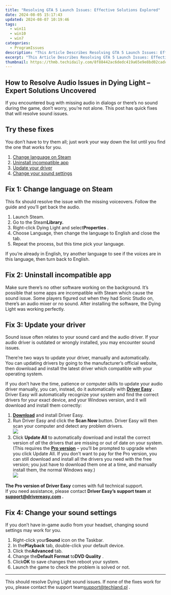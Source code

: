 ```yaml
---
title: "Resolving GTA 5 Launch Issues: Effective Solutions Explored"
date: 2024-08-05 15:17:43
updated: 2024-08-07 10:19:46
tags:
  - win11
  - win10
  - win7
categories:
  - ProgramIssues
description: "This Article Describes Resolving GTA 5 Launch Issues: Effective Solutions Explored"
excerpt: "This Article Describes Resolving GTA 5 Launch Issues: Effective Solutions Explored"
thumbnail: https://thmb.techidaily.com/8f88442ac6dedc419a65e9e8bd02cadcc874f8f080f0e1330c1b328f3cf15bd0.jpg
---
```


## How to Resolve Audio Issues in Dying Light – Expert Solutions Uncovered

If you encountered bug with missing audio in dialogs or there’s no sound during the game, don’t worry, you’re not alone. This post has quick fixes that will resolve sound issues.

## Try these fixes

 You don’t have to try them all; just work your way down the list until you find the one that works for you.

1. [Change language on Steam](https://tools.techidaily.com/drivereasy/download/)
2. [Uninstall incompatible app](https://tools.techidaily.com/drivereasy/download/)
3. [Update your driver](https://tools.techidaily.com/drivereasy/download/)
4. [Change your sound settings](https://tools.techidaily.com/drivereasy/download/)

## Fix 1: Change language on Steam

 This fix should resolve the issue with the missing voiceovers. Follow the guide and you’ll get back the audio.

1. Launch Steam.
2. Go to the Steam**Library.**
3. Right-click Dying Light and select**Properties** .
4. Choose Language, then change the language to English and close the tab.
5. Repeat the process, but this time pick your language.

 If you’re already in English, try another language to see if the voices are in this language, then turn back to English.

## Fix 2: Uninstall incompatible app

 Make sure there’s no other software working on the background. It’s possible that some apps are incompatible with Steam which cause the sound issue. Some players figured out when they had Sonic Studio on, there’s an audio mixer or no sound. After installing the software, the Dying Light was working perfectly.

## Fix 3: Update your driver

 Sound issue often relates to your sound card and the audio driver. If your audio driver is outdated or wrongly installed, you may encounter sound issues.

 There’re two ways to update your driver, manually and automatically.  
 You can updating drivers by going to the manufacturer’s official website, then download and install the latest driver which compatible with your operating system.

 If you don’t have the time, patience or computer skills to update your audio driver manually, you can, instead, do it automatically with **[Driver Easy](https://tools.techidaily.com/drivereasy/download/)**  . Driver Easy will automatically recognize your system and find the correct drivers for your exact device, and your Windows version, and it will download and install them correctly:

1. **[Download](https://tools.techidaily.com/drivereasy/download/)**  and install Driver Easy.
2. Run Driver Easy and click the **Scan Now** button. Driver Easy will then scan your computer and detect any problem drivers.  
![](https://images.drivereasy.com/wp-content/uploads/2020/08/Scan-now.jpg)
3. Click **Update All** to automatically download and install the correct version of _all_ the drivers that are missing or out of date on your system.  
 (This requires the **[Pro version](https://tools.techidaily.com/drivereasy/download/)**  – you’ll be prompted to upgrade when you click Update All. If you don’t want to pay for the Pro version, you can still download and install all the drivers you need with the free version; you just have to download them one at a time, and manually install them, the normal Windows way.)  
![](https://images.drivereasy.com/wp-content/uploads/2020/09/de-pro-update-audio-bluetooth-usb-unifying.jpg)

**The Pro version of Driver Easy** comes with full technical support.  
 If you need assistance, please contact **Driver Easy’s support team** at **[support@drivereasy.com](https://tools.techidaily.com/drivereasy/download/) .**

## Fix 4: Change your sound settings

 If you don’t have in-game audio from your headset, changing sound settings may work for you.

1. Right-click your**Sound** icon on the Taskbar.
2. In the**Playback** tab, double-click your default device.
3. Click the**Advanced** tab.
4. Change the**Default Format** to**DVD Quality** .
5. Click**OK** to save changes then reboot your system.
6. Launch the game to check the problem is solved or not.

---

 This should resolve Dying Light sound issues. If none of the fixes work for you, please contact the support team[support@techland.pl](https://tools.techidaily.com/drivereasy/download/) .

<ins class="adsbygoogle"
     style="display:block"
     data-ad-format="autorelaxed"
     data-ad-client="ca-pub-7571918770474297"
     data-ad-slot="1223367746"></ins>



<ins class="adsbygoogle"
     style="display:block"
     data-ad-client="ca-pub-7571918770474297"
     data-ad-slot="8358498916"
     data-ad-format="auto"
     data-full-width-responsive="true"></ins>
